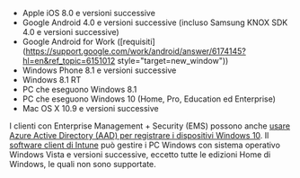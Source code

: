 
  - Apple iOS 8.0 e versioni successive
  - Google Android 4.0 e versioni successive (incluso Samsung KNOX SDK 4.0 e versioni successive)
  - Google Android for Work ([requisiti](https://support.google.com/work/android/answer/6174145?hl=en&ref_topic=6151012 style="target=new_window"))
  - Windows Phone 8.1 e versioni successive
  - Windows 8.1 RT
  - PC che eseguono Windows 8.1
  - PC che eseguono Windows 10 (Home, Pro, Education ed Enterprise)
  - Mac OS X 10.9 e versioni successive

I clienti con Enterprise Management + Security (EMS) possono anche [usare Azure Active Directory (AAD) per registrare i dispositivi Windows 10](/intune/deploy-use/set-up-windows-device-management-with-microsoft-intune#azure-active-directory-enrollment). Il [software client di Intune](/intune/deploy-use/manage-windows-pcs-with-microsoft-intune) può gestire i PC Windows con sistema operativo Windows Vista e versioni successive, eccetto tutte le edizioni Home di Windows, le quali non sono supportate.  


<!--HONumber=Oct16_HO3-->


